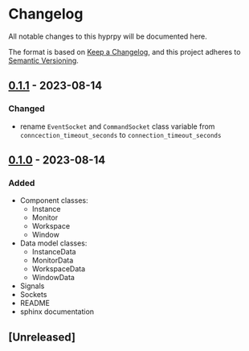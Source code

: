 # Changelog

All notable changes to this hyprpy will be documented here.

The format is based on [Keep a Changelog](https://keepachangelog.com/en/1.0.0/),
and this project adheres to [Semantic Versioning](https://semver.org/spec/v2.0.0.html).

## [0.1.1] - 2023-08-14

### Changed

- rename `EventSocket` and `CommandSocket` class variable from `conncection_timeout_seconds` to `connection_timeout_seconds`

## [0.1.0] - 2023-08-14

### Added

- Component classes:
    - Instance
    - Monitor
    - Workspace
    - Window
- Data model classes:
    - InstanceData
    - MonitorData
    - WorkspaceData
    - WindowData
- Signals
- Sockets
- README
- sphinx documentation

## [Unreleased]

[0.1.1]: https://github.com/ulinja/hyprpy/compare/v0.1.0...v0.1.1
[0.1.0]: https://github.com/ulinja/hyprpy/releases/tag/v0.1.0
